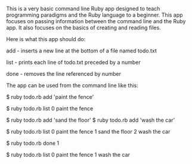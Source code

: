 This is a very basic command line Ruby app designed to teach programming paradigms and the Ruby language to a beginner.  This app focuses on passing information between the command line and the Ruby app.  It also focuses on the basics of creating and reading files.

Here is what this app should do:

add - inserts a new line at the bottom of a file named todo.txt

list - prints each line of todo.txt preceded by a number

done - removes the line referenced by number

The app can be used from the command line like this:

$ ruby todo.rb add 'paint the fence'

$ ruby todo.rb list
0 paint the fence

$ ruby todo.rb add 'sand the floor'
$ ruby todo.rb add 'wash the car'

$ ruby todo.rb list
0 paint the fence
1 sand the floor
2 wash the car

$ ruby todo.rb done 1

$ ruby todo.rb list
0 paint the fence
1 wash the car